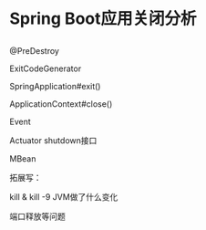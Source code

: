 # Spring Boot应用关闭分析


## 

@PreDestroy

ExitCodeGenerator

SpringApplication#exit()


ApplicationContext#close()

Event

Actuator  shutdown接口

MBean




拓展写：

kill & kill -9 JVM做了什么变化

端口释放等问题


